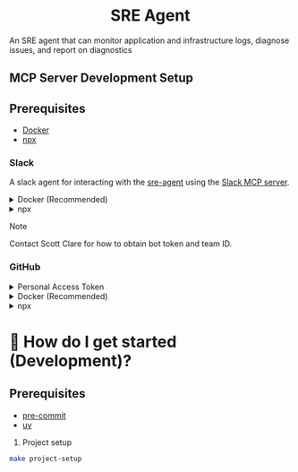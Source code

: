 <h1 align="center">
    SRE Agent
</h1>

An SRE agent that can monitor application and infrastructure logs, diagnose issues, and report on diagnostics

## MCP Server Development Setup

## Prerequisites

- [Docker](https://docs.docker.com/get-docker/)
- [npx](https://docs.npmjs.com/cli/v8/commands/npx)

### Slack

A slack agent for interacting with the [sre-agent](https://api.slack.com/apps/A08LP03CXF1) using the [Slack MCP server](https://github.com/modelcontextprotocol/servers/tree/main/src/slack).

<details>
<summary>Docker (Recommended)</summary>

1. Clone Slack MCP server:

```bash
git clone git@github.com:modelcontextprotocol/servers.git
```

2. Build docker image:

```bash
docker build -t mcp/slack -f src/slack/Dockerfile .
```

3. Update `claude_desktop_config.json` with the following:

```json
{
  "mcpServers": {
    "slack": {
      "command": "docker",
      "args": [
        "run",
        "-i",
        "--rm",
        "-e",
        "SLACK_BOT_TOKEN",
        "-e",
        "SLACK_TEAM_ID",
        "mcp/slack"
      ],
      "env": {
        "SLACK_BOT_TOKEN": "xoxb-your-bot-token",
        "SLACK_TEAM_ID": "T01234567"
      }
    }
  }
}
```

</details>

<details>
<summary>npx</summary>

```json
{
  "mcpServers": {
    "slack": {
      "command": "npx",
      "args": [
        "-y",
        "@modelcontextprotocol/server-slack"
      ],
      "env": {
        "SLACK_BOT_TOKEN": "xoxb-your-bot-token",
        "SLACK_TEAM_ID": "T01234567"
      }
    }
  }
}
```
</details>

> [!NOTE]
> Contact Scott Clare for how to obtain bot token and team ID.


### GitHub

<details>
<summary>Personal Access Token</summary>

Create a GitHub Personal Access Token with appropriate permissions:

1. Go to Personal access tokens (in GitHub Settings > Developer settings)
2. Select which repositories you'd like this token to have access to (Public, All, or Select)
3. If working only with public repositories, select only the Public repositories scope
4. Add read only permissions for "Contents" in the "Repository permissions"
5. Generate and copy the generated token

[Here is a notion page with additional details on how this is setup](https://www.notion.so/fuzzylabs/Github-MCP-1ceb6e71390f8004a106d17d61637c74)
</details>

<details>
<summary>Docker (Recommended)</summary>

1. Clone GitHub MCP server:

```bash
git clone git@github.com:modelcontextprotocol/servers.git
```

2. Build docker image:

```bash
docker build -t mcp/github -f src/github/Dockerfile .
```

3. Update `claude_desktop_config.json` with the following:

```json
{
  "mcpServers": {
    "github": {
      "command": "docker",
      "args": [
        "run",
        "-i",
        "--rm",
        "-e",
        "GITHUB_PERSONAL_ACCESS_TOKEN",
        "mcp/github"
      ],
      "env": {
        "GITHUB_PERSONAL_ACCESS_TOKEN": "<YOUR_TOKEN>"
      }
    }
  }
}
```

</details>

<details>
<summary>npx</summary>


```json
{
  "mcpServers": {
    "github": {
      "command": "npx",
      "args": [
        "-y",
        "@modelcontextprotocol/server-github"
      ],
      "env": {
        "GITHUB_PERSONAL_ACCESS_TOKEN": "<YOUR_TOKEN>"
      }
    }
  }
}
```

</details>

# &#127939; How do I get started (Development)?

## Prerequisites

- [pre-commit](https://pre-commit.com/)
- [uv](https://docs.astral.sh/uv/getting-started/installation/)

1. Project setup

```bash
make project-setup
```
